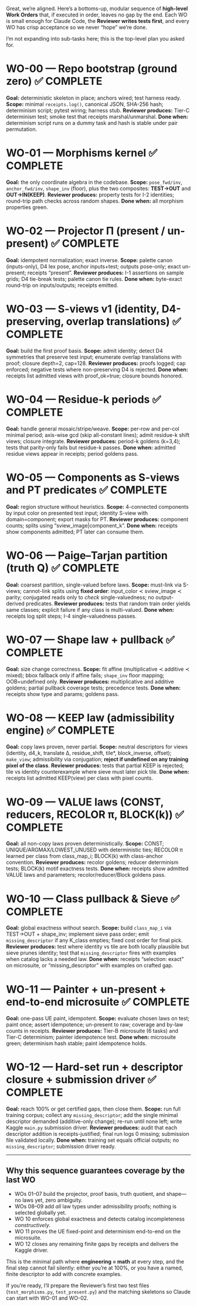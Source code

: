 Great, we’re aligned. Here’s a bottoms-up, modular sequence of **high-level Work Orders** that, if executed in order, leaves no gap by the end. Each WO is small enough for Claude Code, the **Reviewer writes tests first**, and every WO has crisp acceptance so we never “hope” we’re done.

I’m not expanding into sub-tasks here; this is the top-level plan you asked for.

# WO-00 — Repo bootstrap (ground zero) ✅ COMPLETE

**Goal:** deterministic skeleton in place; anchors wired; test harness ready.
**Scope:** minimal `receipts.log()`, canonical JSON, SHA-256 hash; determinism script; pytest wiring; harness stub.
**Reviewer produces:** Tier-C determinism test; smoke test that receipts marshal/unmarshal.
**Done when:** determinism script runs on a dummy task and hash is stable under pair permutation.

# WO-01 — Morphisms kernel ✅ COMPLETE

**Goal:** the only coordinate algebra in the codebase.
**Scope:** `pose_fwd/inv`, `anchor_fwd/inv`, `shape_inv` (floor), plus the two composites: **TEST→OUT** and **OUT→IN(KEEP)**.
**Reviewer produces:** property tests for I-2 identities; round-trip path checks across random shapes.
**Done when:** all morphism properties green.

# WO-02 — Projector Π (present / un-present) ✅ COMPLETE

**Goal:** idempotent normalization; exact inverse.
**Scope:** palette canon (inputs-only), D4 lex pose, anchor inputs+test; outputs pose-only; exact un-present; receipts “present”.
**Reviewer produces:** I-1 assertions on sample grids; D4 tie-break tests; palette canon tie rules.
**Done when:** byte-exact round-trip on inputs/outputs; receipts emitted.

# WO-03 — S-views v1 (identity, D4-preserving, overlap translations) ✅ COMPLETE

**Goal:** build the first proof basis.
**Scope:** admit identity; detect D4 symmetries that preserve test input; enumerate overlap translations with proof; closure depth=2, cap=128.
**Reviewer produces:** proofs logged; cap enforced; negative tests where non-preserving D4 is rejected.
**Done when:** receipts list admitted views with proof_ok=true; closure bounds honored.

# WO-04 — Residue-k periods ✅ COMPLETE

**Goal:** handle general mosaic/stripe/weave.
**Scope:** per-row and per-col minimal period; axis-wise gcd (skip all-constant lines); admit residue-k shift views; closure integrate.
**Reviewer produces:** period-k goldens (k=3,4); tests that parity-only fails but residue-k passes.
**Done when:** admitted residue views appear in receipts; period goldens pass.

# WO-05 — Components as S-views and PT predicates ✅ COMPLETE

**Goal:** region structure without heuristics.
**Scope:** 4-connected components by input color on presented test input; identity S-view with domain=component; export masks for PT.
**Reviewer produces:** component counts; splits using “sview_image|component_k”.
**Done when:** receipts show components admitted; PT later can consume them.

# WO-06 — Paige–Tarjan partition (truth Q) ✅ COMPLETE

**Goal:** coarsest partition, single-valued before laws.
**Scope:** must-link via S-views; cannot-link splits using **fixed order**: input_color ≺ sview_image ≺ parity; conjugated reads only to *check* single-valuedness; no output-derived predicates.
**Reviewer produces:** tests that random train order yields same classes; explicit failure if any class is multi-valued.
**Done when:** receipts log split steps; I-4 single-valuedness passes.

# WO-07 — Shape law + pullback ✅ COMPLETE

**Goal:** size change correctness.
**Scope:** fit affine (multiplicative ≺ additive ≺ mixed); bbox fallback only if affine fails; `shape_inv` floor mapping; OOB=undefined only.
**Reviewer produces:** multiplicative and additive goldens; partial pullback coverage tests; precedence tests.
**Done when:** receipts show type and params; goldens pass.

# WO-08 — KEEP law (admissibility engine) ✅ COMPLETE

**Goal:** copy laws proven, never partial.
**Scope:** neutral descriptors for views (identity, d4_k, translate Δ, residue_shift, tile*, block_inverse, offset); `make_view`; admissibility via conjugation; **reject if undefined on any training pixel of the class**.
**Reviewer produces:** tests that partial KEEP is rejected; tile vs identity counterexample where sieve must later pick tile.
**Done when:** receipts list admitted KEEP(view) per class with pixel counts.

# WO-09 — VALUE laws (CONST, reducers, RECOLOR π, BLOCK(k)) ✅ COMPLETE

**Goal:** all non-copy laws proven deterministically.
**Scope:** CONST; UNIQUE/ARGMAX/LOWEST_UNUSED with deterministic ties; RECOLOR π learned per class from class_map_i; BLOCK(k) with class-anchor convention.
**Reviewer produces:** recolor goldens; reducer determinism tests; BLOCK(k) motif exactness tests.
**Done when:** receipts show admitted VALUE laws and parameters; recolor/reducer/Block goldens pass.

# WO-10 — Class pullback & Sieve ✅ COMPLETE

**Goal:** global exactness without search.
**Scope:** build `class_map_i` via TEST→OUT + shape_inv; implement sieve pass order; emit `missing_descriptor` if any K_class empties; fixed cost order for final pick.
**Reviewer produces:** test where identity vs tile are both locally plausible but sieve prunes identity; test that `missing_descriptor` fires with examples when catalog lacks a needed law.
**Done when:** receipts “selection: exact” on microsuite, or “missing_descriptor” with examples on crafted gap.

# WO-11 — Painter + un-present + end-to-end microsuite ✅ COMPLETE

**Goal:** one-pass UE paint, idempotent.
**Scope:** evaluate chosen laws on test; paint once; assert idempotence; un-present to raw; coverage and by-law counts in receipts.
**Reviewer produces:** Tier-B microsuite (6 tasks) and Tier-C determinism; painter idempotence test.
**Done when:** microsuite green; determinism hash stable; paint idempotence holds.

# WO-12 — Hard-set run + descriptor closure + submission driver ✅ COMPLETE

**Goal:** reach 100% or get certified gaps, then close them.
**Scope:** run full training corpus; collect any `missing_descriptor`; add the single minimal descriptor demanded (additive-only change); re-run until none left; write Kaggle `main.py` submission driver.
**Reviewer produces:** audit that each descriptor addition is receipts-justified; final run logs 0 missing; submission file validated locally.
**Done when:** training set equals official outputs; no `missing_descriptor`; submission driver ready.

---

## Why this sequence guarantees coverage by the last WO

* WOs 01–07 build the projector, proof basis, truth quotient, and shape—no laws yet, zero ambiguity.
* WOs 08–09 add *all* law types under admissibility proofs; nothing is selected globally yet.
* WO 10 enforces global exactness and detects catalog incompleteness *constructively*.
* WO 11 proves the UE fixed-point and determinism end-to-end on the microsuite.
* WO 12 closes any remaining finite gaps by receipts and delivers the Kaggle driver.

This is the minimal path where **engineering = math** at every step, and the final step cannot fail silently: either you’re at 100%, or you have a named, finite descriptor to add with concrete examples.

If you’re ready, I’ll prepare the Reviewer’s first two test files (`test_morphisms.py`, `test_present.py`) and the matching skeletons so Claude can start with WO-01 and WO-02.
